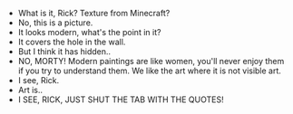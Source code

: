 - What is it, Rick? Texture from Minecraft?
- No, this is a picture.
- It looks modern, what's the point in it?
- It covers the hole in the wall.
- But I think it has hidden..
- NO, MORTY! Modern paintings are like women, you'll never enjoy them if you try to understand them. We like the art where it is not visible art.
- I see, Rick.
- Art is..
- I SEE, RICK, JUST SHUT THE TAB WITH THE QUOTES!
